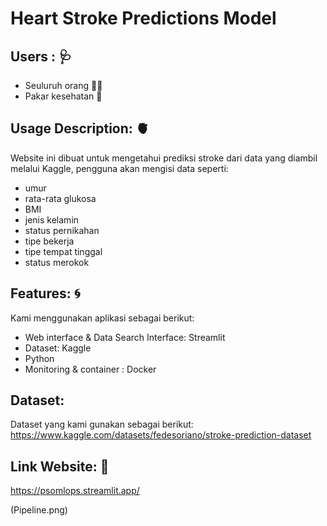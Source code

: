 # Heart Stroke Predictions Model

## Users : :stethoscope:
* Seuluruh orang :man_health_worker:
* Pakar kesehatan :hospital:

## Usage Description: :anatomical_heart:
Website ini dibuat untuk mengetahui prediksi stroke dari data yang diambil melalui Kaggle, pengguna akan mengisi data seperti:
- umur
- rata-rata glukosa
- BMI
- jenis kelamin
- status pernikahan
- tipe bekerja
- tipe tempat tinggal
- status merokok

## Features: :cyclone:
Kami menggunakan aplikasi sebagai berikut:
* Web interface & Data Search Interface: Streamlit
* Dataset: Kaggle
* Python
* Monitoring & container : Docker

## Dataset: 
Dataset yang kami gunakan sebagai berikut:<br>
https://www.kaggle.com/datasets/fedesoriano/stroke-prediction-dataset</br>

## Link Website: :bricks:
https://psomlops.streamlit.app/

(Pipeline.png)
